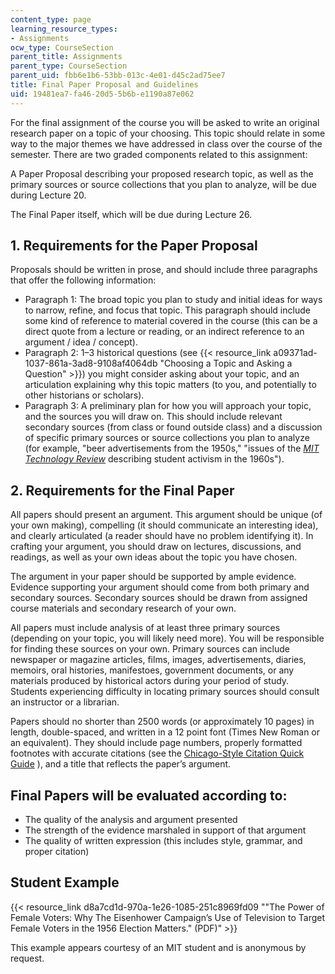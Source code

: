 ```yaml
---
content_type: page
learning_resource_types:
- Assignments
ocw_type: CourseSection
parent_title: Assignments
parent_type: CourseSection
parent_uid: fbb6e1b6-53bb-013c-4e01-d45c2ad75ee7
title: Final Paper Proposal and Guidelines
uid: 19481ea7-fa46-20d5-5b6b-e1190a87e062
---
```


For the final assignment of the course you will be asked to write an original research paper on a topic of your choosing. This topic should relate in some way to the major themes we have addressed in class over the course of the semester. There are two graded components related to this assignment:

A Paper Proposal describing your proposed research topic, as well as the primary sources or source collections that you plan to analyze, will be due during Lecture 20.

The Final Paper itself, which will be due during Lecture 26.

1\. Requirements for the Paper Proposal
---------------------------------------

Proposals should be written in prose, and should include three paragraphs that offer the following information:

*   Paragraph 1: The broad topic you plan to study and initial ideas for ways to narrow, refine, and focus that topic. This paragraph should include some kind of reference to material covered in the course (this can be a direct quote from a lecture or reading, or an indirect reference to an argument / idea / concept).
*   Paragraph 2: 1–3 historical questions (see {{< resource_link a09371ad-1037-861a-3ad8-9108af4064db "Choosing a Topic and Asking a Question" >}}) you might consider asking about your topic, and an articulation explaining why this topic matters (to you, and potentially to other historians or scholars).
*   Paragraph 3: A preliminary plan for how you will approach your topic, and the sources you will draw on. This should include relevant secondary sources (from class or found outside class) and a discussion of specific primary sources or source collections you plan to analyze (for example, "beer advertisements from the 1950s," "issues of the [_MIT Technology Review_](https://www.technologyreview.com/) describing student activism in the 1960s").

2\. Requirements for the Final Paper
------------------------------------

All papers should present an argument. This argument should be unique (of your own making), compelling (it should communicate an interesting idea), and clearly articulated (a reader should have no problem identifying it). In crafting your argument, you should draw on lectures, discussions, and readings, as well as your own ideas about the topic you have chosen.

The argument in your paper should be supported by ample evidence. Evidence supporting your argument should come from both primary and secondary sources. Secondary sources should be drawn from assigned course materials and secondary research of your own.

All papers must include analysis of at least three primary sources (depending on your topic, you will likely need more). You will be responsible for finding these sources on your own. Primary sources can include newspaper or magazine articles, films, images, advertisements, diaries, memoirs, oral histories, manifestoes, government documents, or any materials produced by historical actors during your period of study. Students experiencing difficulty in locating primary sources should consult an instructor or a librarian.

Papers should no shorter than 2500 words (or approximately 10 pages) in length, double-spaced, and written in a 12 point font (Times New Roman or an equivalent). They should include page numbers, properly formatted footnotes with accurate citations (see the [Chicago-Style Citation Quick Guide](http://www.chicagomanualofstyle.org/tools_citationguide.html) ), and a title that reflects the paper’s argument. 

Final Papers will be evaluated according to:
--------------------------------------------

*   The quality of the analysis and argument presented
*   The strength of the evidence marshaled in support of that argument
*   The quality of written expression (this includes style, grammar, and proper citation)

Student Example
---------------

{{< resource_link d8a7cd1d-970a-1e26-1085-251c8969fd09 "\"The Power of Female Voters: Why The Eisenhower Campaign’s Use of Television to Target Female Voters in the 1956 Election Matters.\" (PDF)" >}}

This example appears courtesy of an MIT student and is anonymous by request.